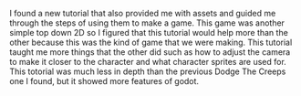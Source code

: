 I found a new tutorial that also provided me with assets and guided me through the steps of using them to make a game. This game was another simple top down 2D so I figured that this tutorial would help more than the other because this was the kind of game that we were making. This tutorial taught me more things that the other did such as how to adjust the camera to make it closer to the character and what character sprites are used for. This totorial was much less in depth than the previous Dodge The Creeps one I found, but it showed more features of godot.
